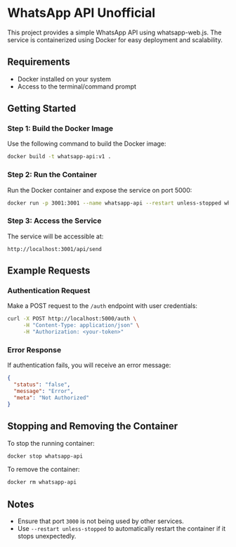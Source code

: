 # WhatsApp API Unofficial

This project provides a simple WhatsApp API using whatsapp-web.js. The service is containerized using Docker for easy deployment and scalability.

## Requirements
- Docker installed on your system
- Access to the terminal/command prompt

## Getting Started

### Step 1: Build the Docker Image
Use the following command to build the Docker image:
```bash
docker build -t whatsapp-api:v1 .
```

### Step 2: Run the Container
Run the Docker container and expose the service on port 5000:
```bash
docker run -p 3001:3001 --name whatsapp-api --restart unless-stopped whatsapp-api:v1
```

### Step 3: Access the Service
The service will be accessible at:
```
http://localhost:3001/api/send
```

## Example Requests

### Authentication Request
Make a POST request to the `/auth` endpoint with user credentials:
```bash
curl -X POST http://localhost:5000/auth \
     -H "Content-Type: application/json" \
     -H "Authorization: <your-token>"
```

### Error Response
If authentication fails, you will receive an error message:
```json
{
  "status": "false",
  "message": "Error",
  "meta": "Not Authorized"
}
```

## Stopping and Removing the Container
To stop the running container:
```bash
docker stop whatsapp-api
```

To remove the container:
```bash
docker rm whatsapp-api
```

## Notes
- Ensure that port `3000` is not being used by other services.
- Use `--restart unless-stopped` to automatically restart the container if it stops unexpectedly.

